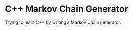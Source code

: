 C++ Markov Chain Generator
==========================

Trying to learn C++ by writing a Markov Chain generator. 
